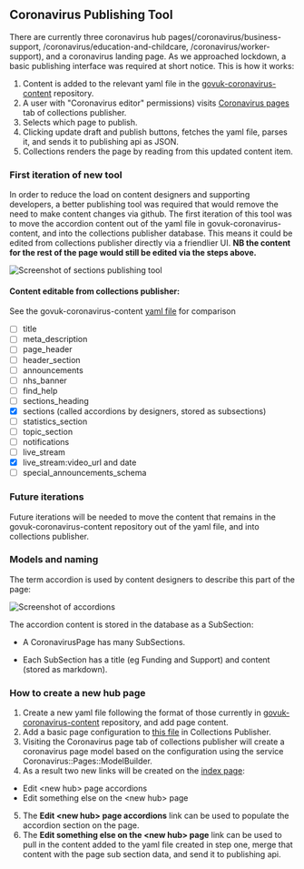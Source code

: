 ## Coronavirus Publishing Tool

There are currently three coronavirus hub pages(/coronavirus/business-support, /coronavirus/education-and-childcare, /coronavirus/worker-support), and a coronavirus landing page. As we approached lockdown, a basic publishing interface was required at short notice. This is how it works:

1. Content is added to the relevant yaml file in the [govuk-coronavirus-content](https://github.com/alphagov/govuk-coronavirus-content/tree/master/content) repository.
2. A user with "Coronavirus editor" permissions) visits [Coronavirus pages](https://collections-publisher.publishing.service.gov.uk/coronavirus) tab of collections publisher.
3. Selects which page to publish.
4. Clicking update draft and publish buttons, fetches the yaml file, parses it, and sends it to publishing api as JSON.
5. Collections renders the page by reading from this updated content item.

### First iteration of new tool

In order to reduce the load on content designers and supporting developers, a better publishing tool was required that would remove the need to make content changes via github. The first iteration of this tool was to move the accordion content out of the yaml file in govuk-coronavirus-content, and into the collections publisher database. This means it could be edited from collections publisher directly via a friendlier UI. **NB the content for the rest of the page would still be edited via the steps above.**

![Screenshot of sections publishing tool](/docs/screenshot-coronavirus-edit-page.png)

#### Content editable from collections publisher:

See the govuk-coronavirus-content [yaml file](https://github.com/alphagov/govuk-coronavirus-content/tree/master/content/coronavirus_landing_page.yml) for comparison

- [ ] title
- [ ] meta_description
- [ ] page_header
- [ ] header_section
- [ ] announcements
- [ ] nhs_banner
- [ ] find_help
- [ ] sections_heading
- [x] sections (called accordions by designers, stored as subsections)
- [ ] statistics_section
- [ ] topic_section
- [ ] notifications
- [ ] live_stream
- [x] live_stream:video_url and date
- [ ] special_announcements_schema

### Future iterations

Future iterations will be needed to move the content that remains in the govuk-coronavirus-content repository out of the yaml file, and into collections publisher.

### Models and naming

The term accordion is used by content designers to describe this part of the page:

![Screenshot of accordions](/docs/coronavirus-page-accordion.png)

The accordion content is stored in the database as a SubSection:

- A CoronavirusPage has many SubSections.

- Each SubSection has a title (eg Funding and Support) and content (stored as markdown).

### How to create a new hub page

1. Create a new yaml file following the format of those currently in [govuk-coronavirus-content](https://github.com/alphagov/govuk-coronavirus-content/tree/master/content) repository, and add page content.
2. Add a basic page configuration to [this file](app/services/coronavirus_pages/configuration.rb) in Collections Publisher.
3. Visiting the Coronavirus page tab of collections publisher will create a coronavirus page model based on the configuration using the service Coronavirus::Pages::ModelBuilder.
4. As a result two new links will be created on the [index page](https://collections-publisher.publishing.service.gov.uk/coronavirus):
  - Edit \<new hub> page accordions
  - Edit something else on the \<new hub> page
5. The **Edit \<new hub> page accordions** link can be used to populate the accordion section on the page.
6. The **Edit something else on the \<new hub> page** link can be used to pull in the content added to the yaml file created in step one, merge that content with the page sub section data, and send it to publishing api.
